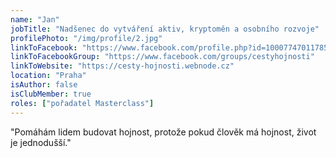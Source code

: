 ```yaml
---
name: "Jan"
jobTitle: "Nadšenec do vytváření aktiv, kryptoměn a osobního rozvoje"
profilePhoto: "/img/profile/2.jpg"
linkToFacebook: "https://www.facebook.com/profile.php?id=100077470117851"
linkToFacebookGroup: "https://www.facebook.com/groups/cestyhojnosti"
linkToWebsite: "https://cesty-hojnosti.webnode.cz"
location: "Praha"
isAuthor: false
isClubMember: true
roles: ["pořadatel Masterclass"]
---
```

"Pomáhám lidem budovat hojnost, protože pokud člověk má hojnost, život je jednodušší."